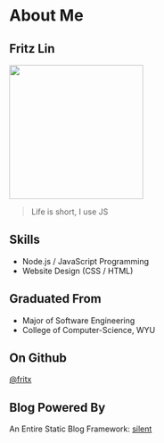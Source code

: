 # About Me

## Fritz Lin

<img src="avatar.jpg" width="240">

> Life is short, I use JS

## Skills

- Node.js / JavaScript Programming
- Website Design (CSS / HTML)

## Graduated From

- Major of Software Engineering
- College of Computer-Science, WYU

## On Github

[@fritx](https://github.com/fritx)

## Blog Powered By

An Entire Static Blog Framework: [silent](projects/silent_2.0/)

